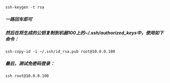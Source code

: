 ```
ssh-keygen -t rsa
```
##### 一路回车即可

##### 然后在将生成的公钥复制到机器100上的~/.ssh/authorized_keys中，使用如下命令： 
```
ssh-copy-id -i ~/.ssh/id_rsa.pub root@10.0.0.100
```

##### 最后，测试免密码登录：
```
ssh root@10.0.0.100
```
